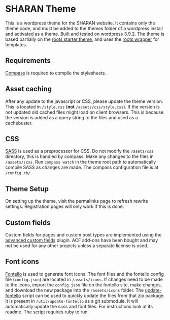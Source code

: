 SHARAN Theme
============
This is a wordpress theme for the SHARAN website. It contains only the theme code, and must be added to the themes folder of a wordpress install and activated as a theme. Built and tested on wordpress 3.9.2. The theme is based partially on the [roots starter theme](http://roots.io/), and uses the [roots wrapper](http://roots.io/an-introduction-to-the-roots-theme-wrapper/) for templates.

Requirements
------------
[Compass](http://compass-style.org/) is required to compile the stylesheets.

Asset caching
-------------
After any update to the javascript or CSS, please update the theme version. This is located in `/style.css` (**not** `/assets/css/style.css`). If the version is not updated old cached files might load on client browsers. This is because the version is added as a query string to the files and used as a cachebuster.

CSS
---
[SASS](http://sass-lang.com/) is used as a preprocessor for CSS. Do not modify the `/asets/css` directory, this is handled by compass. Make any changes to the files in `/assets/scss`. Run `compass watch` in the theme root path to automatically compile SASS as changes are made. The compass configuration file is at `/config.rb/`.

Theme Setup
-----------
On setting up the theme, visit the permalinks page to refresh rewrite settings. Registration pages will only work if this is done.

Custom fields
-------------
Custom fields for pages and custom post types are implemented using the [advanced custom fields](http://www.advancedcustomfields.com/) plugin. ACF add-ons have been bought and may not be used for any other projects unless a separate license is used.

Font icons
----------
[Fontello](http://fontello.com/) is used to generate font icons. The font files and the fontello config file (`config.json`) are located in `/assets/icons`. If changes need to be made to the icons, import the `config.json` file on the fontello site, make changes, and download the new package into the `/assets/icons` folder. The [update-fontello](https://github.com/rahul-sekhar/update-fontello) script can be used to quickly update the files from that zip package. It is present in `/util/update-fontello` as a git submodule. It will automatically update the scss and font files. For instructions look at its readme. The script requires ruby to run.